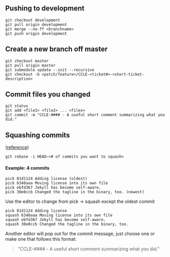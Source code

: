 ## Pushing to development
```
git checkout development
git pull origin development
git merge --no-ff <branchname>
git push origin development
```
## Create a new branch off master
```
git checkout master
git pull origin master
git submodule update --init --recursive
git checkout -b <patch/feature>/CCLE-<ticket#>-<short-ticket-description>
```
## Commit files you changed
```
git status
git add <file1> <file2> ... <filex>
git commit -m "CCLE-#### - A useful short comment summarizing what you did."
```
## Squashing commits 
([reference](http://gitready.com/advanced/2009/02/10/squashing-commits-with-rebase.html))
```
git rebase -i HEAD~<# of commits you want to squash>
```
#### Example: 4 commits
```
pick 01d1124 Adding license (oldest)
pick 6340aaa Moving license into its own file
pick ebfd367 Jekyll has become self-aware.
pick 30e0ccb Changed the tagline in the binary, too. (newest)
```
Use the editor to change from pick → squash except the oldest commit
```
pick 01d1124 Adding license
squash 6340aaa Moving license into its own file
squash ebfd367 Jekyll has become self-aware.
squash 30e0ccb Changed the tagline in the binary, too.
```
Another editor will pop out for the commit message, just choose one or make one that follows this format:
>"CCLE-#### - A useful short comment summarizing what you did."

